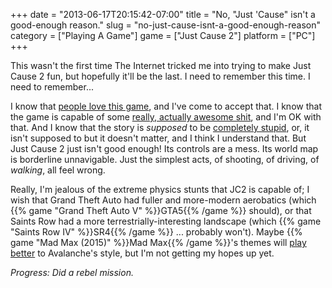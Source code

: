 +++
date = "2013-06-17T20:15:42-07:00"
title = "No, \"Just 'Cause\" isn't a good-enough reason."
slug = "no-just-cause-isnt-a-good-enough-reason"
category = ["Playing A Game"]
game = ["Just Cause 2"]
platform = ["PC"]
+++

This wasn't the first time The Internet tricked me into trying to make Just Cause 2 fun, but hopefully it'll be the last.  I need to remember this time.  I need to remember...

I know that <a href="http://www.reddit.com/r/JC2/">people love this game</a>, and I've come to accept that.  I know that the game is capable of some <a href="http://www.youtube.com/watch?v=-TvKUjgE6y8#t=30s">really, actually awesome shit</a>, and I'm OK with that.  And I know that the story is <i>supposed</i> to be <a href="http://www.youtube.com/watch?v=oyy7tSigAyU">completely stupid</a>, or, it isn't supposed to but it doesn't matter, and I think I understand that.  But Just Cause 2 just isn't good enough!  Its controls are a mess.  Its world map is borderline unnavigable.  Just the simplest acts, of shooting, of driving, of <i>walking</i>, all feel wrong.

Really, I'm jealous of the extreme physics stunts that JC2 is capable of; I wish that Grand Theft Auto had fuller and more-modern aerobatics (which {{% game "Grand Theft Auto V" %}}GTA5{{% /game %}} should), or that Saints Row had a more terrestrially-interesting landscape (which {{% game "Saints Row IV" %}}SR4{{% /game %}} ... probably won't).  Maybe {{% game "Mad Max (2015)" %}}Mad Max{{% /game %}}'s themes will <a href="http://www.joystiq.com/2013/06/13/mad-max-gets-behind-the-wheel-of-avalanches-open-world-wastelan/">play better</a> to Avalanche's style, but I'm not getting my hopes up yet.

<i>Progress: Did a rebel mission.</i>